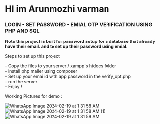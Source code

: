 <h1>HI im Arunmozhi varman </h1>
</hr>
<h3>LOGIN - SET PASSWORD - EMIAL OTP VERIFICATION USING PHP AND SQL</h3>

<b>Note this project is built for password setup for a database that already have their email. and to set up their password using emial.</b>

<p>Steps to set up this project</p>
 - Copy the files to your server / xampp's htdocs folder <br/>
 - install php mailer using composer <br/>
 - Set up your emai id with app password in the verify_opt.php <br/>
 - run the server <br/>
 - Enjoy ! <br/>

Working Pictures for demo : <br/>

![WhatsApp Image 2024-02-19 at 1 31 58 AM](https://github.com/AMV0027/Login-Signup-OPT/assets/129928410/43ba647c-bb64-48e8-87f7-f8c2edf58b49) <br/>
![WhatsApp Image 2024-02-19 at 1 31 58 AM (1)](https://github.com/AMV0027/Login-Signup-OPT/assets/129928410/629c0d43-44a1-4aa6-b1b0-0254efddd358) <br/>
![WhatsApp Image 2024-02-19 at 1 31 59 AM](https://github.com/AMV0027/Login-Signup-OPT/assets/129928410/3a0f10a7-8db1-407b-b512-1539e9c16564) <br/>
